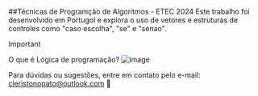 ##Técnicas de Programção de Algoritmos - ETEC 2024
Este trabalho foi desenvolvido em Portugol e explora o uso de vetores e estruturas de controles como "caso escolha", "se" e "senao".

> [!IMPORTANT]
> O que é Lógica de programação?
![image](https://github.com/user-attachments/assets/7a097b65-90b8-4684-8fe1-781bfd51d14d)

Para dúvidas ou sugestões, entre em contato pelo e-mail: cleristonopato@outlook.com 🗿
